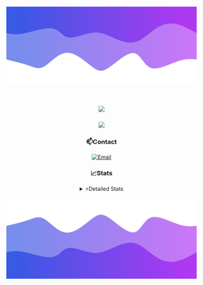 ![Header](./header.png)
<div align="center">

<h1 align="center">
  <a href="https://git.io/typing-svg">
    <img src="https://readme-typing-svg.herokuapp.com/?lines=Hello,+There!+👋;This+is+chicho.;CEO+on+Hely+Development....;&center=true&size=25">
  </a>
</h1>
  
<p align="center">
  <img src="https://lanyard.cnrad.dev/api/852683595378196480" />
</p>

### 📫Contact
  [![Email](https://img.shields.io/badge/Email-gastondalla@gmail.com-04619f?style=for-the-badge&logo=gmail&logoColor=white)](mailto:gastondalla@gmail.com)
</br>  
### 📈Stats
<details>
    <summary> ⚡Detailed Stats</summary>
    <br/>

<!--START_SECTION:waka-->
![Code Time](http://img.shields.io/badge/Code%20Time-222%20hrs%2047%20mins-blue)

![Profile Views](http://img.shields.io/badge/Profile%20Views-2-blue)

**🐱 My GitHub Data** 

> 📦 39.6 kB Used in GitHub's Storage 
 > 
> 🏆 15 Contributions in the Year 2023
 > 
> 🚫 Not Opted to Hire
 > 
> 📜 7 Public Repositories 
 > 
> 🔑 9 Private Repositories 
 > 
**I'm a Night 🦉** 

```text
🌞 Morning                13 commits          ██░░░░░░░░░░░░░░░░░░░░░░░   06.77 % 
🌆 Daytime                20 commits          ███░░░░░░░░░░░░░░░░░░░░░░   10.42 % 
🌃 Evening                98 commits          █████████████░░░░░░░░░░░░   51.04 % 
🌙 Night                  61 commits          ████████░░░░░░░░░░░░░░░░░   31.77 % 
```
📅 **I'm Most Productive on Wednesday** 

```text
Monday                   12 commits          ██░░░░░░░░░░░░░░░░░░░░░░░   06.25 % 
Tuesday                  36 commits          █████░░░░░░░░░░░░░░░░░░░░   18.75 % 
Wednesday                42 commits          █████░░░░░░░░░░░░░░░░░░░░   21.88 % 
Thursday                 22 commits          ███░░░░░░░░░░░░░░░░░░░░░░   11.46 % 
Friday                   29 commits          ████░░░░░░░░░░░░░░░░░░░░░   15.10 % 
Saturday                 23 commits          ███░░░░░░░░░░░░░░░░░░░░░░   11.98 % 
Sunday                   28 commits          ████░░░░░░░░░░░░░░░░░░░░░   14.58 % 
```


📊 **This Week I Spent My Time On** 

```text
🕑︎ Time Zone: America/Argentina/Buenos_Aires

💬 Programming Languages: 
HTML                     5 hrs 52 mins       █████████████░░░░░░░░░░░░   52.14 % 
Python                   4 hrs 59 mins       ███████████░░░░░░░░░░░░░░   44.30 % 
SCSS                     11 mins             ░░░░░░░░░░░░░░░░░░░░░░░░░   01.66 % 
CSS                      10 mins             ░░░░░░░░░░░░░░░░░░░░░░░░░   01.55 % 
JavaScript               1 min               ░░░░░░░░░░░░░░░░░░░░░░░░░   00.22 % 

🔥 Editors: 
VS Code                  11 hrs 16 mins      █████████████████████████   100.00 % 

🐱‍💻 Projects: 
Unknown Project          6 hrs 30 mins       ██████████████░░░░░░░░░░░   57.61 % 
Coder                    4 hrs 9 mins        █████████░░░░░░░░░░░░░░░░   36.86 % 
pagina-1                 28 mins             █░░░░░░░░░░░░░░░░░░░░░░░░   04.21 % 
ocean-backend            8 mins              ░░░░░░░░░░░░░░░░░░░░░░░░░   01.32 % 

💻 Operating System: 
Windows                  11 hrs 16 mins      █████████████████████████   100.00 % 
```

**I Mostly Code in JavaScript** 

```text
JavaScript               8 repos             █████████░░░░░░░░░░░░░░░░   36.36 % 
CSS                      3 repos             ███░░░░░░░░░░░░░░░░░░░░░░   13.64 % 
HTML                     2 repos             ██░░░░░░░░░░░░░░░░░░░░░░░   09.09 % 
C#                       2 repos             ██░░░░░░░░░░░░░░░░░░░░░░░   09.09 % 
Batchfile                1 repo              █░░░░░░░░░░░░░░░░░░░░░░░░   04.55 % 
```




 Last Updated on 16/07/2023 18:15:32 UTC
<!--END_SECTION:waka-->
</details>

![Footer](./footer.png)
